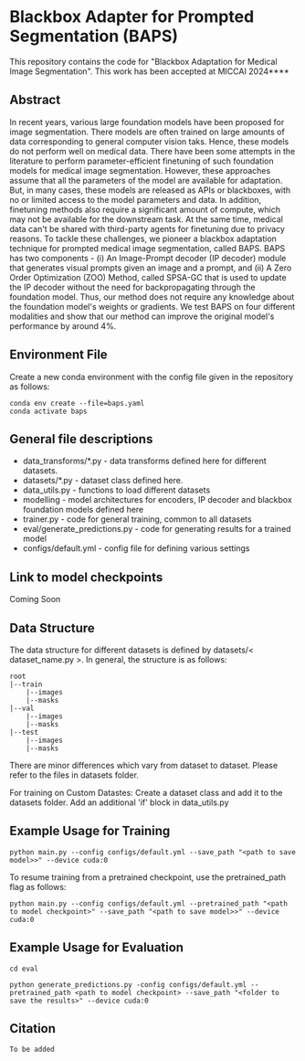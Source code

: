 # Blackbox Adapter for Prompted Segmentation (BAPS)
This repository contains the code for "Blackbox Adaptation for Medical Image Segmentation". This work has been accepted at MICCAI 2024****

## Abstract
In recent years, various large foundation models have been proposed for image segmentation. There models are often trained on large amounts of data corresponding to general computer vision taks.  Hence, these models do not perform well on medical data. There have been some attempts in the literature to perform parameter-efficient finetuning of such foundation models for medical image segmentation. However, these approaches assume that all the parameters of the model are available for adaptation. But, in many cases, these models are released as APIs or blackboxes, with no or limited access to the model parameters and data. In addition, finetuning methods also require a significant amount of compute, which may not be available for the downstream task. At the same time, medical data can't be shared with third-party agents for finetuning due to privacy reasons. To tackle these challenges, we pioneer a blackbox adaptation technique for prompted medical image segmentation, called BAPS. BAPS has two components - (i) An Image-Prompt decoder (IP decoder) module that generates visual prompts given an image and a prompt, and (ii) A Zero Order Optimization (ZOO) Method, called SPSA-GC that is used to update the IP decoder without the need for backpropagating through the foundation model. Thus, our method does not require any knowledge about the foundation model's weights or gradients. We test BAPS on four different modalities and show that our method can improve the original model's performance by around 4%.

## Environment File
Create a new conda environment with the config file given in the repository as follows:
```
conda env create --file=baps.yaml
conda activate baps
```

## General file descriptions
- data_transforms/*.py - data transforms defined here for different datasets.
- datasets/*.py - dataset class defined here.
- data_utils.py - functions to load different datasets
- modelling - model architectures for encoders, IP decoder and blackbox foundation models defined here
- trainer.py - code for general training, common to all datasets
- eval/generate_predictions.py - code for generating results for a trained model
- configs/default.yml - config file for defining various settings

## Link to model checkpoints
Coming Soon

## Data Structure
The data structure for different datasets is defined by datasets/< dataset_name.py >. In general, the structure is as follows:
```
root
|--train
    |--images
    |--masks
|--val
    |--images
    |--masks
|--test
    |--images
    |--masks
```
There are minor differences which vary from dataset to dataset. Please refer to the files in datasets folder.

For training on Custom Datastes: Create a dataset class and add it to the datasets folder. Add an additional 'if' block in data_utils.py

## Example Usage for Training
```
python main.py --config configs/default.yml --save_path "<path to save model>>" --device cuda:0
```
To resume training from a pretrained checkpoint, use the pretrained_path flag as follows:
```
python main.py --config configs/default.yml --pretrained_path "<path to model checkpoint>" --save_path "<path to save model>>" --device cuda:0
```
## Example Usage for Evaluation
```
cd eval

python generate_predictions.py -config configs/default.yml --pretrained_path <path to model checkpoint> --save_path "<folder to save the results>" --device cuda:0
```

## Citation
```
To be added
```
